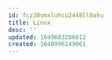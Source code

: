 ```yaml
---
id: fcz30vmxluhcu2448ll0ahu
title: Linux
desc: ''
updated: 1649683286812
created: 1648996249061
---
```


